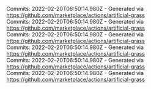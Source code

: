 Commits: 2022-02-20T06:50:14.980Z - Generated via https://github.com/marketplace/actions/artificial-grass
<br>
Commits: 2022-02-20T06:50:14.980Z - Generated via https://github.com/marketplace/actions/artificial-grass
<br>
Commits: 2022-02-20T06:50:14.980Z - Generated via https://github.com/marketplace/actions/artificial-grass
<br>
Commits: 2022-02-20T06:50:14.980Z - Generated via https://github.com/marketplace/actions/artificial-grass
<br>
Commits: 2022-02-20T06:50:14.980Z - Generated via https://github.com/marketplace/actions/artificial-grass
<br>
Commits: 2022-02-20T06:50:14.980Z - Generated via https://github.com/marketplace/actions/artificial-grass
<br>
